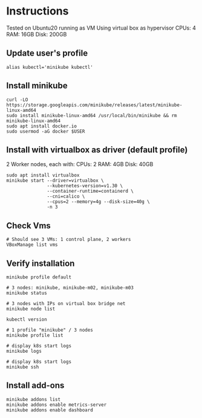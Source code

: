 # Instructions
Tested on Ubuntu20 running as VM
Using virtual box as hypervisor
CPUs: 4
RAM: 16GB
Disk: 200GB

## Update user's profile 
```alias kubectl='minikube kubectl'```

## Install minikube
```
curl -LO https://storage.googleapis.com/minikube/releases/latest/minikube-linux-amd64
sudo install minikube-linux-amd64 /usr/local/bin/minikube && rm minikube-linux-amd64
sudo apt install docker.io
sudo usermod -aG docker $USER
```

## Install with virtualbox as driver (default profile)
2 Worker nodes, each with:
CPUs: 2
RAM: 4GB
Disk: 40GB
```
sudo apt install virtualbox
minikube start --driver=virtualbox \
               --kubernetes-version=v1.30 \
               --container-runtime=containerd \
               --cni=calico \
               --cpus=2 --memory=4g --disk-size=40g \
               -n 3
```

## Check Vms
```
# Should see 3 VMs: 1 control plane, 2 workers
VBoxManage list vms
```

## Verify installation
```
minikube profile default

# 3 nodes: minikube, minikube-m02, minikube-m03
minikube status

# 3 nodes with IPs on virtual box bridge net
minikube node list

kubectl version

# 1 profile "minikube" / 3 nodes
minikube profile list

# display k8s start logs
minikube logs

# display k8s start logs
minikube ssh
```

## Install add-ons
```
minikube addons list
minikube addons enable metrics-server
minikube addons enable dashboard
```
